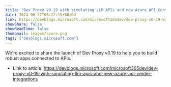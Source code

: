 ```yaml
---
title: "Dev Proxy v0.19 with simulating LLM APIs and new Azure API Center integrations"
date: 2024-06-27T06:22:19+00:00
link: https://devblogs.microsoft.com/microsoft365dev/dev-proxy-v0-19-with-simulating-llm-apis-and-new-azure-api-center-integrations
showShare: false
showReadTime: false
thumbnail: images/azure.png
tags: ["devblogs.microsoft.com"]
---
```

We're excited to share the launch of Dev Proxy v0.19 to help you to build robust apps connected to APIs.

- Link to article: https://devblogs.microsoft.com/microsoft365dev/dev-proxy-v0-19-with-simulating-llm-apis-and-new-azure-api-center-integrations